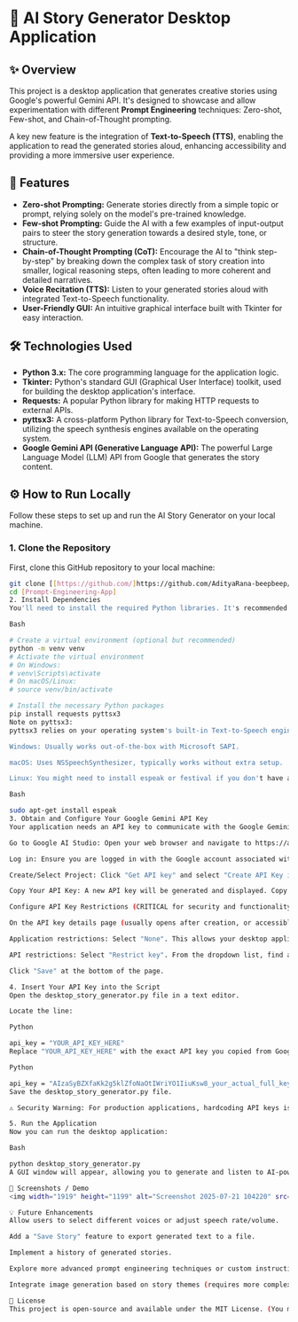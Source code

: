 # 📖 AI Story Generator Desktop Application

## ✨ Overview

This project is a desktop application that generates creative stories using Google's powerful Gemini API. It's designed to showcase and allow experimentation with different **Prompt Engineering** techniques: Zero-shot, Few-shot, and Chain-of-Thought prompting.

A key new feature is the integration of **Text-to-Speech (TTS)**, enabling the application to read the generated stories aloud, enhancing accessibility and providing a more immersive user experience.

## 🚀 Features

* **Zero-shot Prompting:** Generate stories directly from a simple topic or prompt, relying solely on the model's pre-trained knowledge.
* **Few-shot Prompting:** Guide the AI with a few examples of input-output pairs to steer the story generation towards a desired style, tone, or structure.
* **Chain-of-Thought Prompting (CoT):** Encourage the AI to "think step-by-step" by breaking down the complex task of story creation into smaller, logical reasoning steps, often leading to more coherent and detailed narratives.
* **Voice Recitation (TTS):** Listen to your generated stories aloud with integrated Text-to-Speech functionality.
* **User-Friendly GUI:** An intuitive graphical interface built with Tkinter for easy interaction.

## 🛠️ Technologies Used

* **Python 3.x:** The core programming language for the application logic.
* **Tkinter:** Python's standard GUI (Graphical User Interface) toolkit, used for building the desktop application's interface.
* **Requests:** A popular Python library for making HTTP requests to external APIs.
* **pyttsx3:** A cross-platform Python library for Text-to-Speech conversion, utilizing the speech synthesis engines available on the operating system.
* **Google Gemini API (Generative Language API):** The powerful Large Language Model (LLM) API from Google that generates the story content.

## ⚙️ How to Run Locally

Follow these steps to set up and run the AI Story Generator on your local machine.

### 1. Clone the Repository

First, clone this GitHub repository to your local machine:

```bash
git clone [[https://github.com/]https://github.com/AdityaRana-beepbeep/Prompt-Engineering-Story-App].git
cd [Prompt-Engineering-App]
2. Install Dependencies
You'll need to install the required Python libraries. It's recommended to use a virtual environment.

Bash

# Create a virtual environment (optional but recommended)
python -m venv venv
# Activate the virtual environment
# On Windows:
# venv\Scripts\activate
# On macOS/Linux:
# source venv/bin/activate

# Install the necessary Python packages
pip install requests pyttsx3
Note on pyttsx3:
pyttsx3 relies on your operating system's built-in Text-to-Speech engines.

Windows: Usually works out-of-the-box with Microsoft SAPI.

macOS: Uses NSSpeechSynthesizer, typically works without extra setup.

Linux: You might need to install espeak or festival if you don't have a default TTS engine. For example, on Debian/Ubuntu:

Bash

sudo apt-get install espeak
3. Obtain and Configure Your Google Gemini API Key
Your application needs an API key to communicate with the Google Gemini API.

Go to Google AI Studio: Open your web browser and navigate to https://aistudio.google.com/app/apikey.

Log in: Ensure you are logged in with the Google account associated with your Google Cloud project.

Create/Select Project: Click "Get API key" and select "Create API Key in existing project". Choose your Google Cloud project (e.g., "story generator") from the dropdown.

Copy Your API Key: A new API key will be generated and displayed. Copy this entire key string carefully.

Configure API Key Restrictions (CRITICAL for security and functionality):

On the API key details page (usually opens after creation, or accessible by clicking the key name), find the "Application restrictions" and "API restrictions" sections.

Application restrictions: Select "None". This allows your desktop application to use the key from your local machine.

API restrictions: Select "Restrict key". From the dropdown list, find and select "Generative Language API". This explicitly authorizes your key to access the Gemini model.

Click "Save" at the bottom of the page.

4. Insert Your API Key into the Script
Open the desktop_story_generator.py file in a text editor.

Locate the line:

Python

api_key = "YOUR_API_KEY_HERE"
Replace "YOUR_API_KEY_HERE" with the exact API key you copied from Google AI Studio. Ensure the key is enclosed in double quotes.

Python

api_key = "AIzaSyBZXfaKk2g5klZfoNaOtIWriYO1IiuKsw8_your_actual_full_key_here"
Save the desktop_story_generator.py file.

⚠️ Security Warning: For production applications, hardcoding API keys is not recommended. Consider using environment variables or a secure secret management system. For this personal project, ensuring desktop_story_generator.py is in your .gitignore file (which it should be if you followed initial setup) prevents it from being committed to GitHub.

5. Run the Application
Now you can run the desktop application:

Bash

python desktop_story_generator.py
A GUI window will appear, allowing you to generate and listen to AI-powered stories!

📸 Screenshots / Demo
<img width="1919" height="1199" alt="Screenshot 2025-07-21 104220" src="https://github.com/user-attachments/assets/14e33edd-3847-434b-8b51-a5a38c5756bd" />

💡 Future Enhancements
Allow users to select different voices or adjust speech rate/volume.

Add a "Save Story" feature to export generated text to a file.

Implement a history of generated stories.

Explore more advanced prompt engineering techniques or custom instructions.

Integrate image generation based on story themes (requires more complex APIs and rendering).

📄 License
This project is open-source and available under the MIT License. (You might want to create a LICENSE file in your repo with the MIT license text)
